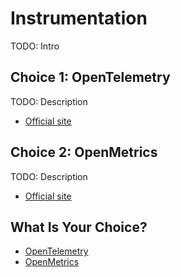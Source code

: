 # Instrumentation

TODO: Intro

## Choice 1: OpenTelemetry

TODO: Description

* [Official site](https://opentelemetry.io)

## Choice 2: OpenMetrics

TODO: Description

* [Official site](https://openmetrics.io/)

## What Is Your Choice?

* [OpenTelemetry](opentelemetry.md)
* [OpenMetrics](openmetrics.md)
